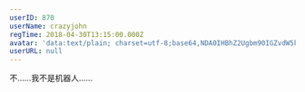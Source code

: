 ```yaml
---
userID: 870
userName: crazyjohn
regTime: 2018-04-30T13:15:00.000Z
avatar: 'data:text/plain; charset=utf-8;base64,NDA0IHBhZ2Ugbm90IGZvdW5kCg=='
userURL: null
---
```


不……我不是机器人……
